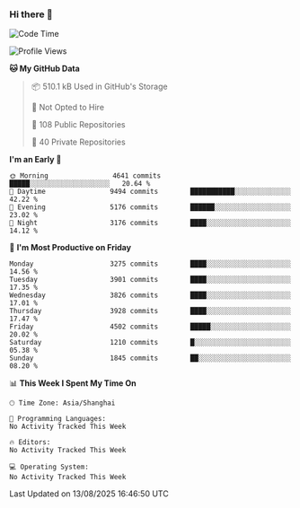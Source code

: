 ### Hi there 👋

<!--
**qbosen/qbosen** is a ✨ _special_ ✨ repository because its `README.md` (this file) appears on your GitHub profile.

Here are some ideas to get you started:

- 🔭 I’m currently working on ...
- 🌱 I’m currently learning ...
- 👯 I’m looking to collaborate on ...
- 🤔 I’m looking for help with ...
- 💬 Ask me about ...
- 📫 How to reach me: ...
- 😄 Pronouns: ...
- ⚡ Fun fact: ...
-->

<!--START_SECTION:waka-->
![Code Time](http://img.shields.io/badge/Code%20Time-2%2C111%20hrs%2036%20mins-blue)

![Profile Views](http://img.shields.io/badge/Profile%20Views-3-blue)

**🐱 My GitHub Data** 

> 📦 510.1 kB Used in GitHub's Storage 
 > 
> 🚫 Not Opted to Hire
 > 
> 📜 108 Public Repositories 
 > 
> 🔑 40 Private Repositories 
 > 
**I'm an Early 🐤** 

```text
🌞 Morning                4641 commits        █████░░░░░░░░░░░░░░░░░░░░   20.64 % 
🌆 Daytime                9494 commits        ███████████░░░░░░░░░░░░░░   42.22 % 
🌃 Evening                5176 commits        ██████░░░░░░░░░░░░░░░░░░░   23.02 % 
🌙 Night                  3176 commits        ████░░░░░░░░░░░░░░░░░░░░░   14.12 % 
```
📅 **I'm Most Productive on Friday** 

```text
Monday                   3275 commits        ████░░░░░░░░░░░░░░░░░░░░░   14.56 % 
Tuesday                  3901 commits        ████░░░░░░░░░░░░░░░░░░░░░   17.35 % 
Wednesday                3826 commits        ████░░░░░░░░░░░░░░░░░░░░░   17.01 % 
Thursday                 3928 commits        ████░░░░░░░░░░░░░░░░░░░░░   17.47 % 
Friday                   4502 commits        █████░░░░░░░░░░░░░░░░░░░░   20.02 % 
Saturday                 1210 commits        █░░░░░░░░░░░░░░░░░░░░░░░░   05.38 % 
Sunday                   1845 commits        ██░░░░░░░░░░░░░░░░░░░░░░░   08.20 % 
```


📊 **This Week I Spent My Time On** 

```text
🕑︎ Time Zone: Asia/Shanghai

💬 Programming Languages: 
No Activity Tracked This Week

🔥 Editors: 
No Activity Tracked This Week

💻 Operating System: 
No Activity Tracked This Week
```


 Last Updated on 13/08/2025 16:46:50 UTC
<!--END_SECTION:waka-->
